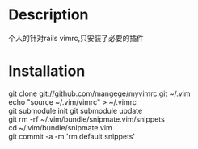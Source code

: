 # Description
  个人的针对rails vimrc,只安装了必要的插件

# Installation
git clone git://github.com/mangege/myvimrc.git ~/.vim  
echo "source ~/.vim/vimrc" > ~/.vimrc  
git submodule init 
git submodule update  
git rm -rf ~/.vim/bundle/snipmate.vim/snippets  
cd ~/.vim/bundle/snipmate.vim  
git commit -a -m 'rm default snippets'  
